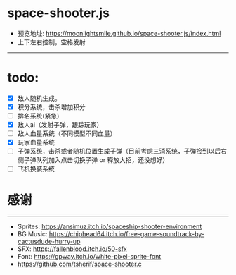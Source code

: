 space-shooter.js
===============
- 预览地址: https://moonlightsmile.github.io/space-shooter.js/index.html
- 上下左右控制，空格发射
-------------
# todo:
- [x] 敌人随机生成。
- [x] 积分系统，击杀增加积分
- [ ] 排名系统(紧急)
- [x] 敌人ai（发射子弹，跟踪玩家）
- [ ] 敌人血量系统（不同模型不同血量）
- [x] 玩家血量系统
- [ ] 子弹系统，击杀或者随机位置生成子弹（目前考虑三消系统，子弹捡到以后右侧子弹队列加入点击切换子弹 or 释放大招，还没想好）
- [ ] 飞机换装系统

# 感谢
-------------
- Sprites: https://ansimuz.itch.io/spaceship-shooter-environment
- BG Music: https://chiphead64.itch.io/free-game-soundtrack-by-cactusdude-hurry-up
- SFX: https://fallenblood.itch.io/50-sfx
- Font: https://gpway.itch.io/white-pixel-sprite-font
- https://github.com/tsherif/space-shooter.c
